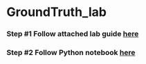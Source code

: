 # GroundTruth_lab

### Step #1 Follow attached lab guide [here](labguide.pdf)

### Step #2 Follow Python notebook [here](catanddog.ipynb)
